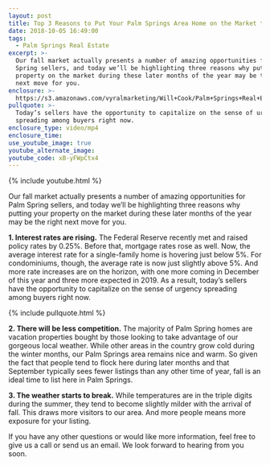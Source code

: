 ```yaml
---
layout: post
title: Top 3 Reasons to Put Your Palm Springs Area Home on the Market this Fall
date: 2018-10-05 16:49:00
tags:
  - Palm Springs Real Estate
excerpt: >-
  Our fall market actually presents a number of amazing opportunities for Palm
  Spring sellers, and today we’ll be highlighting three reasons why putting your
  property on the market during these later months of the year may be the right
  next move for you.
enclosure: >-
  https://s3.amazonaws.com/vyralmarketing/Will+Cook/Palm+Springs+Real+Estate+Agent-+3+Reasons+to+Put+Your+Palm+Springs+Home+on+the+Market+This+Fall.mp4
pullquote: >-
  Today’s sellers have the opportunity to capitalize on the sense of urgency
  spreading among buyers right now.
enclosure_type: video/mp4
enclosure_time:
use_youtube_image: true
youtube_alternate_image:
youtube_code: xB-yFWpCtx4
---
```


{% include youtube.html %}

Our fall market actually presents a number of amazing opportunities for Palm Spring sellers, and today we’ll be highlighting three reasons why putting your property on the market during these later months of the year may be the right next move for you.

**1. Interest rates are rising.** The Federal Reserve recently met and raised policy rates by 0.25%. Before that, mortgage rates rose as well. Now, the average interest rate for a single-family home is hovering just below 5%. For condominiums, though, the average rate is now just slightly above 5%. And more rate increases are on the horizon, with one more coming in December of this year and three more expected in 2019. As a result, today’s sellers have the opportunity to capitalize on the sense of urgency spreading among buyers right now.

{% include pullquote.html %}

**2. There will be less competition.** The majority of Palm Spring homes are vacation properties bought by those looking to take advantage of our gorgeous local weather. While other areas in the country grow cold during the winter months, our Palm Springs area remains nice and warm. So given the fact that people tend to flock here during later months and that September typically sees fewer listings than any other time of year, fall is an ideal time to list here in Palm Springs.

**3. The weather starts to break.** While temperatures are in the triple digits during the summer, they tend to become slightly milder with the arrival of fall. This draws more visitors to our area. And more people means more exposure for your listing.

If you have any other questions or would like more information, feel free to give us a call or send us an email. We look forward to hearing from you soon.